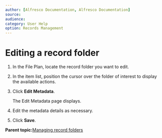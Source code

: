 ```yaml
---
author: [Alfresco Documentation, Alfresco Documentation]
source: 
audience: 
category: User Help
option: Records Management
---
```


# Editing a record folder



1.  In the File Plan, locate the record folder you want to edit.

2.  In the item list, position the cursor over the folder of interest to display the available actions.

3.  Click **Edit Metadata**.

    The Edit Metadata page displays.

4.  Edit the metadata details as necessary.

5.  Click **Save**.


**Parent topic:**[Managing record folders](../tasks/rm-recordfolder-manage.md)

